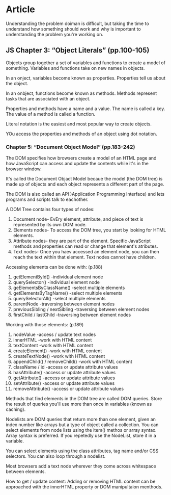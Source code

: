  # Article
Understanding the problem doiman is difficult, but taking the time to understand how something should work and why is important to understanding the problem you're working on.

 ## JS Chapter 3: “Object Literals” (pp.100-105)
 Objects group together a set of variables and functions to create a model of something.  Variables and functions take on new names in objects.

 In an onject, variables become known as properties.  Properties tell us about the object.

 In an onbject, functions become known as methods.  Methods represent tasks that are associated with an object.

 Properties and methods have a name and a value.  The name is called a key.  The value of a method is called a function.

 Literal notation is the easiest and most popular way to create objects.

 YOu access the properties and methods of an object using dot notation.

### Chapter 5: “Document Object Model” (pp.183-242)

The DOM specifies how browsers create a model of an HTML page and how JavaScript can access and update the contents while it's in the browser window.  

It's called the Document Objact Model becaue the model (the DOM tree) is made up of objects and each object represents a different part of the page.

The DOM is also called an API )Application Programming Interface) and lets programs and scripts talk to eachother.  

A DOM Tree contains four types of nodes:
1. Document node- EvEry element, attribute, and piece of text is represented by its own DOM node.
2. Elements nodes- To access the DOM tree, you start by looking for HTML elements.
3. Attribute nodes- they are part of the element.  Specific JavaScript methods and properties can read or change that element's atributes.  
4. Text nodes- Once you haev accessed an element node, you can then reach the text within that element.  Text nodes cannot have children.  

Accessing elements can be done with: (p.188)
1. getElementById() -individual element node
2. querySelector() -individual element node
3. geElementsByClassName() -select multiple elements
4. getElementsByTagName() -select multiple elements
5. querySelectorAll() -select multiple elements
6. parentNode -traversing between element nodes 
7. previousSibling / nextSibling -traversing between element nodes 
8. firstChild / lastChild -traversing between element nodes 

Working with those elements: (p.189)
1. nodeValue -access / update text nodes
2. innerHTML -work with HTML content
3. textContent -work with HTML content
4. createElement() -work with HTML content
5. createTextNode() -work with HTML content
6. appendChild() / removeChild() -work with HTML content
7. className / id -access or update attribute values
8. hasAttribute() -access or update attribute values
9. getAttribute() -access or update attribute values
10. setAttribute() -access or update attribute values
11. removeAttribute() -access or update attribute values

Methods that find elements in the DOM tree are called DOM queries.  Store the result of queries you'll use more than once in variables (known as caching).

Nodelists are DOM queries that return more than one element, given an index number like arrays but a type of object called a collection.  You can select elements from node lists using the item() methos or array syntax.  Array syntax is preferred.  If you repetedly use the NodeList, store it in a variable.

You can select elements using the class attributes, tag name and/or CSS selectors.  You can also loop through a nodelist.

Most browsers add a text node wherever they come across whitespace between elements.

How to get / update content:
Adding or removing HTML content can be approached with the innerHTML property or DOM manipultaion menthods.


